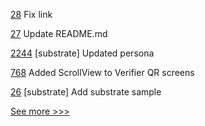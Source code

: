 
[28](https://github.com/hyperledger/bevel-samples/pull/28) Fix link

[27](https://github.com/hyperledger/bevel-samples/pull/27) Update README.md

[2244](https://github.com/hyperledger/bevel/pull/2244) [substrate] Updated persona

[768](https://github.com/hyperledger/aries-mobile-agent-react-native/pull/768) Added ScrollView to Verifier QR screens

[26](https://github.com/hyperledger/bevel-samples/pull/26) [substrate] Add substrate sample


[See more >>>](https://start-here.hyperledger.org/pull-requests)
